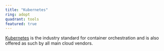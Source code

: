 ```yaml
---
title: "Kubernetes"
ring: adopt
quadrant: tools
featured: true
---
```


[Kubernetes](https://kubernetes.io/) is the industry standard for container orchestration and is also offered as such by all main cloud vendors.
